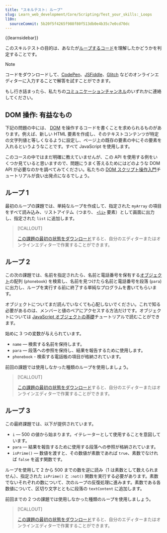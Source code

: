 ```yaml
---
title: "スキルテスト: ループ"
slug: Learn_web_development/Core/Scripting/Test_your_skills:_Loops
l10n:
  sourceCommit: 5b20f5f4265f988f80f513db0e4b35c7e0cd70dc
---
```


{{learnsidebar}}

このスキルテストの目的は、あなたが[ループするコード](/ja/docs/Learn_web_development/Core/Scripting/Loops)を理解したかどうかを判定することです。

> [!NOTE]
> コードをダウンロードして、[CodePen](https://codepen.io/)、[JSFiddle](https://jsfiddle.net/)、[Glitch](https://glitch.com/) などのオンラインエディターに入力することで解答を試すことができます。
>
> もし行き詰まったら、私たちの[コミュニケーションチャンネル](/ja/docs/MDN/Community/Communication_channels)のいずれかに連絡してください。

## DOM 操作: 有益なもの

下記の問題の中には、 [DOM](/ja/docs/Glossary/DOM) を操作するコードを書くことを求められるものがあります。例えば、新しい HTML 要素を作成し、そのテキストコンテンツが特定の文字列値と等しくなるように設定し、ページ上の既存の要素の中にその要素を入れるというようなことです。すべて JavaScript を使用します。

このコースの中ではまだ明確に教えていませんが、この API を使用する例をいくつか見ていると思いますので、問題にうまく答えるためにはどのような DOM API が必要なのかを調べてみてください。私たちの [DOM スクリプト操作入門](/ja/docs/Learn_web_development/Core/Scripting/DOM_scripting)チュートリアルが良い出発点になるでしょう。

## ループ 1

最初のループの課題では、単純なループを作成して、指定された `myArray` の項目をすべて読み込み、リストアイテム（つまり、 [`<li>`](/ja/docs/Web/HTML/Element/li) 要素）として画面に出力し、指定された `list` に追加します。

> [!CALLOUT]
>
> [この課題の最初の状態をダウンロード](https://github.com/mdn/learning-area/blob/main/javascript/building-blocks/tasks/loops/loops1-download.html)すると、自分のエディターまたはオンラインエディターで作業することができます。

## ループ 2

この次の課題では、名前を指定されたら、名前と電話番号を保有する[オブジェクト](/ja/docs/Glossary/Object)の配列 (`phonebook`) を検索し、名前を見つけたら名前と電話番号を段落 (`para`) に出力し、ループを実行する前に終了する単純なプログラムを書いてもらいます。

オブジェクトについてまだ読んでいなくても心配しないでください。これで知る必要があるのは、メンバーと値のペアにアクセスする方法だけです。オブジェクトについては [JavaScript オブジェクトの基礎](/ja/docs/Learn_web_development/Core/Scripting/Object_basics)チュートリアルで読むことができます。

始めに 3 つの変数が与えられています。

- `name` — 検索する名前を保持します。
- `para` — 段落への参照を保持し、結果を報告するために使用します。
- `phonebook` - 検索する電話帳の項目が格納されています。

前回の課題では使用しなかった種類のループを使用しましょう。

> [!CALLOUT]
>
> [この課題の最初の状態をダウンロード](https://github.com/mdn/learning-area/blob/main/javascript/building-blocks/tasks/loops/loops2-download.html)すると、自分のエディターまたはオンラインエディターで作業することができます。

## ループ 3

この最終課題では、以下が提供されています。

- `i` — 500 の値から始まります。イテレーターとして使用することを意図しています。
- `para` — 結果を報告するために使用する段落への参照が格納されています。
- `isPrime()` — 数値を渡すと、その数値が素数であれば `true`、素数でなければ `false` を返す関数です。

ループを使用して 2 から 500 までの数を逆に読み（1 は素数として数えられません）、指定された `isPrime()` と `:not()` 関数を実行する必要があります。素数でないそれぞれの数について、次のループの反復処理に進みます。素数である各数値について、区切り文字とともに段落の `textContent` に追加します。

前回までの 2 つの課題では使用しなかった種類のループを使用しましょう。

> [!CALLOUT]
>
> [この課題の最初の状態をダウンロード](https://github.com/mdn/learning-area/blob/main/javascript/building-blocks/tasks/loops/loops3-download.html)すると、自分のエディターまたはオンラインエディターで作業することができます。

